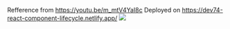 Refference from https://youtu.be/m_mtV4YaI8c
Deployed on https://dev74-react-component-lifecycle.netlify.app/
<img src="https://i.imgur.com/D8itf79.png">
